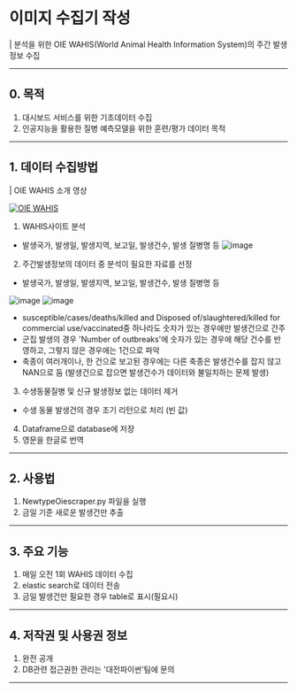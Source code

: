 # 이미지 수집기 작성

| 분석을 위한 OIE WAHIS(World Animal Health Information System)의 주간 발생정보 수집 


---
## 0. 목적
1. 대시보드 서비스를 위한 기초데이터 수집
2. 인공지능을 활용한 질병 예측모델을 위한 훈련/평가 데이터 목적
---

## 1. 데이터 수집방법
| OIE WAHIS 소개 영상

[![OIE WAHIS]( https://img.youtube.com/vi/kWV64ke6A18/0.jpg)](https://www.youtube.com/embed/kWV64ke6A18) 

1. WAHIS사이트 분석
  - 발생국가, 발생일, 발생지역, 보고일, 발생건수, 발생 질병명 등
![image](https://user-images.githubusercontent.com/53881929/129833411-100c9ae5-8b82-440c-b689-de0e84022d9f.png)

2. 주간발생정보의 데이터 중 분석이 필요한 자료를 선정
  - 발생국가, 발생일, 발생지역, 보고일, 발생건수, 발생 질병명 등

![image](https://user-images.githubusercontent.com/53881929/129833993-a6231648-dac6-4e80-8473-9ce2548b5789.png)
![image](https://user-images.githubusercontent.com/53881929/129834030-8c726c61-aa31-445f-a2f1-1bea48d493e0.png)
 

  - susceptible/cases/deaths/killed and Disposed of/slaughtered/killed for commercial use/vaccinated중 하나라도 숫자가 있는 경우에만 발생건으로 간주
  - 군집 발생의 경우 'Number of outbreaks'에 숫자가 있는 경우에 해당 건수를 반영하고, 그렇지 않은 경우에는 1건으로 파악
  - 축종이 여러개이나, 한 건으로 보고된 경우에는 다른 축종은 발생건수를 잡지 않고 NAN으로 둠 (발생건으로 잡으면 발생건수가 데이터와 불일치하는 문제 발생)

3. 수생동물질병 및 신규 발생정보 없는 데이터 제거
  - 수생 동물 발생건의 경우 조기 리턴으로 처리 (빈 값)
4. Dataframe으로 database에 저장
5. 영문을 한글로 번역

---

## 2. 사용법
1. NewtypeOiescraper.py 파일을 실행
2. 금일 기준 새로운 발생건만 추출

---
## 3. 주요 기능
1. 매일 오전 1회 WAHIS 데이터 수집
2. elastic search로 데이터 전송
3. 금일 발생건만 필요한 경우 table로 표시(필요시)

---
## 4. 저작권 및 사용권 정보
1. 완전 공개
2. DB관련 접근권한 관리는 '대전파이썬'팀에 문의
---
